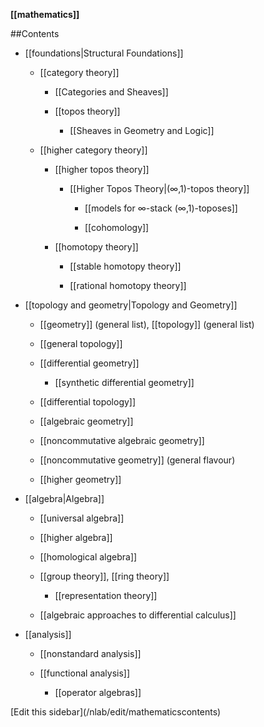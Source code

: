 
**[[mathematics]]**

##Contents

* [[foundations|Structural Foundations]]

  * [[category theory]]

    * [[Categories and Sheaves]]

    * [[topos theory]]

      * [[Sheaves in Geometry and Logic]]

  * [[higher category theory]]

    * [[higher topos theory]]

      * [[Higher Topos Theory|(∞,1)-topos theory]]

        * [[models for ∞-stack (∞,1)-toposes]]

        * [[cohomology]]

    * [[homotopy theory]]

      * [[stable homotopy theory]]
  
      * [[rational homotopy theory]]

* [[topology and geometry|Topology and Geometry]]

  * [[geometry]] (general list), [[topology]] (general list)

  * [[general topology]]
  
  * [[differential geometry]]

     * [[synthetic differential geometry]]

  * [[differential topology]]

  * [[algebraic geometry]]
  
  * [[noncommutative algebraic geometry]]

  * [[noncommutative geometry]] (general flavour)

  * [[higher geometry]]

* [[algebra|Algebra]]

  * [[universal algebra]]

  * [[higher algebra]]

  * [[homological algebra]]

  * [[group theory]], [[ring theory]]

    * [[representation theory]]

  * [[algebraic approaches to differential calculus]]

* [[analysis]]

  * [[nonstandard analysis]]

  * [[functional analysis]]

    * [[operator algebras]]

<div markdown="1">[Edit this sidebar](/nlab/edit/mathematicscontents)</div>